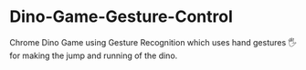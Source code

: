 # Dino-Game-Gesture-Control
Chrome Dino Game using Gesture Recognition which uses hand gestures 🖐 for making the jump and running of the dino.
